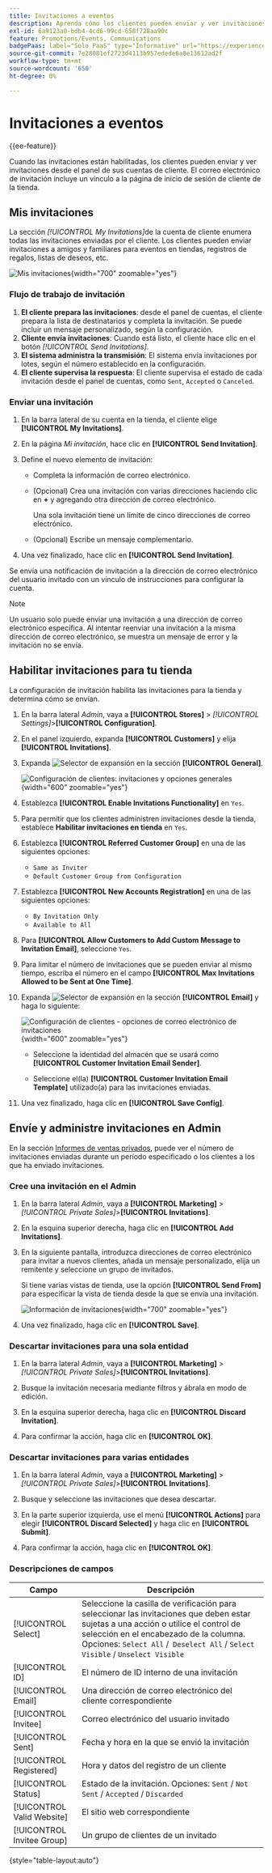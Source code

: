 ```yaml
---
title: Invitaciones a eventos
description: Aprenda cómo los clientes pueden enviar y ver invitaciones a eventos y ventas privadas desde el panel de sus cuentas de cliente.
exl-id: 6a9123a0-bdb4-4cd6-99cd-658f728aa90c
feature: Promotions/Events, Communications
badgePaas: label="Solo PaaS" type="Informative" url="https://experienceleague.adobe.com/en/docs/commerce/user-guides/product-solutions" tooltip="Se aplica solo a proyectos de Adobe Commerce en la nube (infraestructura PaaS administrada por Adobe) y a proyectos locales."
source-git-commit: 7e28081ef2723d4113b957edede6a8e13612ad2f
workflow-type: tm+mt
source-wordcount: '650'
ht-degree: 0%

---
```


# Invitaciones a eventos

{{ee-feature}}

Cuando las invitaciones están habilitadas, los clientes pueden enviar y ver invitaciones desde el panel de sus cuentas de cliente. El correo electrónico de invitación incluye un vínculo a la página de inicio de sesión de cliente de la tienda.

## Mis invitaciones

La sección _[!UICONTROL My Invitations]_&#x200B;de la cuenta de cliente enumera todas las invitaciones enviadas por el cliente. Los clientes pueden enviar invitaciones a amigos y familiares para eventos en tiendas, registros de regalos, listas de deseos, etc.

![Mis invitaciones](./assets/account-dashboard-my-invitations.png){width="700" zoomable="yes"}

### Flujo de trabajo de invitación

1. **El cliente prepara las invitaciones**: desde el panel de cuentas, el cliente prepara la lista de destinatarios y completa la invitación. Se puede incluir un mensaje personalizado, según la configuración.
1. **Cliente envía invitaciones**: Cuando está listo, el cliente hace clic en el botón _[!UICONTROL Send Invitations]_.
1. **El sistema administra la transmisión**: El sistema envía invitaciones por lotes, según el número establecido en la configuración.
1. **El cliente supervisa la respuesta**: El cliente supervisa el estado de cada invitación desde el panel de cuentas, como `Sent`, `Accepted` o `Canceled`.

### Enviar una invitación

1. En la barra lateral de su cuenta en la tienda, el cliente elige **[!UICONTROL My Invitations]**.

1. En la página _Mi invitación_, hace clic en **[!UICONTROL Send Invitation]**.

1. Define el nuevo elemento de invitación:

   - Completa la información de correo electrónico.

   - (Opcional) Crea una invitación con varias direcciones haciendo clic en **+** y agregando otra dirección de correo electrónico.

     Una sola invitación tiene un límite de cinco direcciones de correo electrónico.

   - (Opcional) Escribe un mensaje complementario.

1. Una vez finalizado, hace clic en **[!UICONTROL Send Invitation]**.

Se envía una notificación de invitación a la dirección de correo electrónico del usuario invitado con un vínculo de instrucciones para configurar la cuenta.

>[!NOTE]
>
>Un usuario solo puede enviar una invitación a una dirección de correo electrónico específica. Al intentar reenviar una invitación a la misma dirección de correo electrónico, se muestra un mensaje de error y la invitación no se envía.

## Habilitar invitaciones para tu tienda

La configuración de invitación habilita las invitaciones para la tienda y determina cómo se envían.

1. En la barra lateral _Admin_, vaya a **[!UICONTROL Stores]** > _[!UICONTROL Settings]_>**[!UICONTROL Configuration]**.

1. En el panel izquierdo, expanda **[!UICONTROL Customers]** y elija **[!UICONTROL Invitations]**.

1. Expanda ![Selector de expansión](../assets/icon-display-expand.png) en la sección **[!UICONTROL General]**.

   ![Configuración de clientes: invitaciones y opciones generales](../configuration-reference/customers/assets/invitations-general.png){width="600" zoomable="yes"}

1. Establezca **[!UICONTROL Enable Invitations Functionality]** en `Yes`.

1. Para permitir que los clientes administren invitaciones desde la tienda, establece **Habilitar invitaciones en tienda** en `Yes`.

1. Establezca **[!UICONTROL Referred Customer Group]** en una de las siguientes opciones:

   - `Same as Inviter`
   - `Default Customer Group from Configuration`

1. Establezca **[!UICONTROL New Accounts Registration]** en una de las siguientes opciones:

   - `By Invitation Only`
   - `Available to All`

1. Para **[!UICONTROL Allow Customers to Add Custom Message to Invitation Email]**, seleccione `Yes`.

1. Para limitar el número de invitaciones que se pueden enviar al mismo tiempo, escriba el número en el campo **[!UICONTROL Max Invitations Allowed to be Sent at One Time]**.

1. Expanda ![Selector de expansión](../assets/icon-display-expand.png) en la sección **[!UICONTROL Email]** y haga lo siguiente:

   ![Configuración de clientes - opciones de correo electrónico de invitaciones](../configuration-reference/customers/assets/invitations-email.png){width="600" zoomable="yes"}

   - Seleccione la identidad del almacén que se usará como **[!UICONTROL Customer Invitation Email Sender]**.

   - Seleccione el(la) **[!UICONTROL Customer Invitation Email Template]** utilizado(a) para las invitaciones enviadas.

1. Una vez finalizado, haga clic en **[!UICONTROL Save Config]**.

## Envíe y administre invitaciones en Admin

En la sección [Informes de ventas privados](../getting-started/private-sales-reports.md), puede ver el número de invitaciones enviadas durante un período especificado o los clientes a los que ha enviado invitaciones.

### Cree una invitación en el Admin

1. En la barra lateral _Admin_, vaya a **[!UICONTROL Marketing]** > _[!UICONTROL Private Sales]_>**[!UICONTROL Invitations]**.

1. En la esquina superior derecha, haga clic en **[!UICONTROL Add Invitations]**.

1. En la siguiente pantalla, introduzca direcciones de correo electrónico para invitar a nuevos clientes, añada un mensaje personalizado, elija un remitente y seleccione un grupo de invitados.

   Si tiene varias vistas de tienda, use la opción **[!UICONTROL Send From]** para especificar la vista de tienda desde la que se envía una invitación.

   ![Información de invitaciones](./assets/create-invitation-page.png){width="700" zoomable="yes"}

1. Una vez finalizado, haga clic en **[!UICONTROL Save]**.

### Descartar invitaciones para una sola entidad

1. En la barra lateral _Admin_, vaya a **[!UICONTROL Marketing]** > _[!UICONTROL Private Sales]_>**[!UICONTROL Invitations]**.

1. Busque la invitación necesaria mediante filtros y ábrala en modo de edición.

1. En la esquina superior derecha, haga clic en **[!UICONTROL Discard Invitation]**.

1. Para confirmar la acción, haga clic en **[!UICONTROL OK]**.

### Descartar invitaciones para varias entidades

1. En la barra lateral _Admin_, vaya a **[!UICONTROL Marketing]** > _[!UICONTROL Private Sales]_>**[!UICONTROL Invitations]**.

1. Busque y seleccione las invitaciones que desea descartar.

1. En la parte superior izquierda, use el menú **[!UICONTROL Actions]** para elegir **[!UICONTROL Discard Selected]** y haga clic en **[!UICONTROL Submit]**.

1. Para confirmar la acción, haga clic en **[!UICONTROL OK]**.

### Descripciones de campos

| Campo | Descripción |
|--- |--- |
| [!UICONTROL Select] | Seleccione la casilla de verificación para seleccionar las invitaciones que deben estar sujetas a una acción o utilice el control de selección en el encabezado de la columna. Opciones: `Select All` /` Deselect All` / `Select Visible` / `Unselect Visible` |
| [!UICONTROL ID] | El número de ID interno de una invitación |
| [!UICONTROL Email] | Una dirección de correo electrónico del cliente correspondiente |
| [!UICONTROL Invitee] | Correo electrónico del usuario invitado |
| [!UICONTROL Sent] | Fecha y hora en la que se envió la invitación |
| [!UICONTROL Registered] | Hora y datos del registro de un cliente |
| [!UICONTROL Status] | Estado de la invitación. Opciones: `Sent` / `Not Sent` / `Accepted` / `Discarded` |
| [!UICONTROL Valid Website] | El sitio web correspondiente |
| [!UICONTROL Invitee Group] | Un grupo de clientes de un invitado |

{style="table-layout:auto"}
